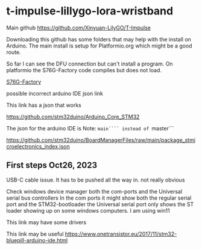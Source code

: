 # t-impulse-lillygo-lora-wristband


Main github  https://github.com/Xinyuan-LilyGO/T-Impulse

Downloading this github has some folders that may help with the install on Arduino. The main install is setup for Platformio.org which might be a good route.

So far I can see the DFU connection but can't install a program. On platformio the S76G-Factory code compiles but does not load.

[S76G-Factory](https://github.com/Xinyuan-LilyGO/T-Impulse/tree/master/Example/S76G-Factory)

possible incorrect arduino IDE json link

This link has a json that works

https://github.com/stm32duino/Arduino_Core_STM32

The json for the arduino IDE is Note: ```main```` instead of ```master```

https://github.com/stm32duino/BoardManagerFiles/raw/main/package_stmicroelectronics_index.json


## First steps Oct26, 2023

USB-C cable issue. It has to be pushed all the way in. not really obvious

Check windows device manager both the com-ports and the Universal serial bus controllers
In the com ports it might show both the regular serial port and the STM32-bootloader  the Universal serial port only shows the ST loader showing up on some windows computers. I am using win11



This link may have some drivers

This link may be useful   https://www.onetransistor.eu/2017/11/stm32-bluepill-arduino-ide.html
